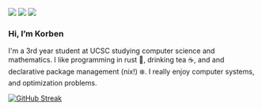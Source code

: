 [![](https://img.shields.io/badge/GitHub-korbexmachina-blue)](https://github.com/korbexmachina)
[![](https://img.shields.io/website?down_color=red&down_message=offline&label=korbexmachina.com&up_color=green&up_message=online&url=https%3A%2F%2Fwww.korbexmachina.com%2F)](https://www.korbexmachina.com/)
[![](https://img.shields.io/website?down_color=red&down_message=offline&label=blog&up_color=green&up_message=online&url=https%3A%2F%2Fblog.korbexmachina.com%2F)](https://blog.korbexmachina.com/)

### Hi, I’m Korben

I'm a 3rd year student at UCSC studying computer science and mathematics.
I like programming in rust 🦀, drinking tea ☕, and and declarative package management (nix!) ❄️.
I really enjoy computer systems, and optimization problems.

[![GitHub Streak](https://streak-stats.demolab.com?user=korbexmachina&theme=catppuccin-mocha&hide_border=true)](https://git.io/streak-stats)
